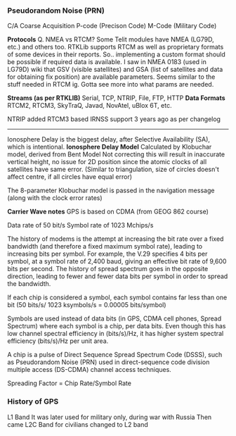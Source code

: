 ### Pseudorandom Noise (PRN)
C/A Coarse Acquisition
P-code (Precison Code)
M-Code (Military Code)

**Protocols**
Q. NMEA vs RTCM?
Some Telit modules have NMEA (LG79D, etc.) and others too. RTKLib supports RTCM as well as proprietary formats of some devices in their reports. So.. implementing a custom format should be possible if required data is available. I saw in NMEA 0183 (used in LG79D) wiki that GSV (visible satellites) and GSA (list of satellites and data for obtaining fix position) are available parameters. Seems similar to the stuff needed in RTCM ig. Gotta see more into what params are needed.

**Streams (as per RTKLIB)**
Serial, TCP, NTRIP, File, FTP, HTTP
**Data Formats**
RTCM2, RTCM3, SkyTraQ, Javad, NovAtel, uBlox 6T, etc.

NTRIP added RTCM3 based IRNSS support 3 years ago as per changelog

---
Ionosphere Delay is the biggest delay, after Selective Availability (SA), which is intentional.
**Ionosphere Delay Model**
Calculated by Klobuchar model, derived from Bent Model
Not correcting this will result in inaccurate vertical height, no issue for 2D position since the atomic clocks of all satellites have same error.
(Similar to triangulation, size of circles doesn't affect centre, if all circles have equal error)

The 8-parameter Klobuchar model is passed in the navigation message
(along with the clock error rates)

**Carrier Wave notes**
GPS is based on CDMA (from GEOG 862 course)

Data rate of 50 bit/s
Symbol rate of 1023 Mchips/s

The history of modems is the attempt at increasing the bit rate over a fixed bandwidth (and therefore a fixed maximum symbol rate), leading to increasing bits per symbol. For example, the V.29 specifies 4 bits per symbol, at a symbol rate of 2,400 baud, giving an effective bit rate of 9,600 bits per second. The history of spread spectrum goes in the opposite direction, leading to fewer and fewer data bits per symbol in order to spread the bandwidth.

If each chip is considered a symbol, each symbol contains far less than one bit (50 bits/s/ 1023 ksymbols/s = 0.00005 bits/symbol)

Symbols are used instead of data bits (in GPS, CDMA cell phones, Spread Spectrum) where each symbol is a chip, per data bits. Even though this has low channel spectral efficiency in (bits/s)/Hz, it has higher system spectral efficiency (bits/s)/Hz per unit area.

A chip is a pulse of Direct Sequence Spread Spectrum Code (DSSS), such as Pseudorandom Noise (PRN) used in direct-sequence code division multiple access (DS-CDMA) channel access techniques.

Spreading Factor = Chip Rate/Symbol Rate

### History of GPS
L1 Band
It was later used for military only, during war with Russia
Then came L2C Band for civilians
changed to L2 band